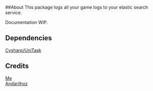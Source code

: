 ﻿##About
This package logs all your game logs to your elastic search service.

Documentation WIP.

## Dependencies
[Cysharp/UniTask](https://github.com/Cysharp/UniTask)

## Credits
[Me](https://github.com/carrasco39)   
[Andarilhoz](https://github.com/andarilhoz)
